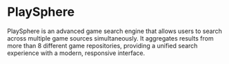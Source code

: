 # PlaySphere
PlaySphere is an advanced game search engine that allows users to search across multiple game sources simultaneously. It aggregates results from more than 8 different game repositories, providing a unified search experience with a modern, responsive interface.
